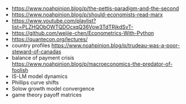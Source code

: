 * https://www.noahpinion.blog/p/the-pettis-paradigm-and-the-second
* https://www.noahpinion.blog/p/should-economists-read-marx
* https://www.youtube.com/playlist?list=PLZHQObOWTQDOcxqQ36Vow3TdTRjkdSvT-
* https://github.com/weijie-chen/Econometrics-With-Python
* https://quantecon.org/lectures/
* country profiles https://www.noahpinion.blog/p/trudeau-was-a-poor-steward-of-canadas
* balance of payment crisis https://www.noahpinion.blog/p/macroeconomics-the-predator-of-foolish
* IS-LM model dynamics
* Phillips curve shifts
* Solow growth model convergence
* game theory payoff matrices

